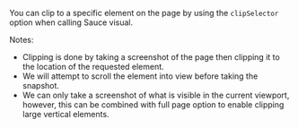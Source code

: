 You can clip to a specific element on the page by using the `clipSelector` option when calling Sauce visual.

Notes:

- Clipping is done by taking a screenshot of the page then clipping it to the location of the requested element.
- We will attempt to scroll the element into view before taking the snapshot.
- We can only take a screenshot of what is visible in the current viewport, however, this can be combined with full page option to enable clipping large vertical elements.
